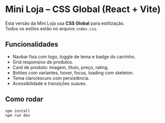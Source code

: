 # Mini Loja – CSS Global (React + Vite)

Esta versão da Mini Loja usa **CSS Global** para estilização.  
Todos os estilos estão no arquivo `index.css`.

## Funcionalidades

-   Navbar fixa com logo, toggle de tema e badge do carrinho.
-   Grid responsivo de produtos.
-   Card de produto: imagem, título, preço, rating.
-   Botões com variantes, hover, focus, loading com skeleton.
-   Tema claro/escuro com persistência.
-   Acessibilidade e transições suaves.

## Como rodar

```bash
npm install
npm run dev
```
